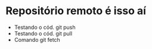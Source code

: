 # Repositório remoto é isso aí 

* Testando o cód. git push
* Testando o cód. git pull
* Comando git fetch